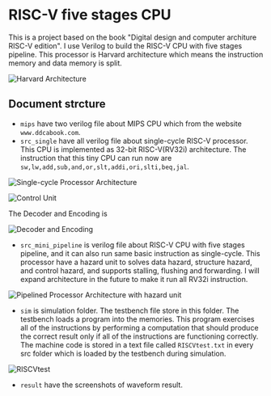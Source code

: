 # RISC-V five stages CPU
This is a project based on the book "Digital design and computer architure RISC-V edition".
I use Verilog to build the RISC-V CPU with five stages pipeline. This processor is Harvard architecture which means the instruction memory and data memory is split.

![Harvard Architecture](https://github.com/BoChen-Ye/RISC-V-five-stage-CPU/tree/main/figure/archi.png)
## Document strcture
- `mips` have two verilog file about MIPS CPU which from the website `www.ddcabook.com`.
- `src_single` have all verilog file about single-cycle RISC-V processor. This CPU is implemented as 32-bit RISC-V(RV32i) architecture. The instruction that this tiny CPU can run now are `sw,lw,add,sub,and,or,slt,addi,ori,slti,beq,jal`.

![Single-cycle Processor Architecture](https://github.com/BoChen-Ye/RISC-V-five-stage-CPU/tree/main/figure/single_cycle.png)

![Control Unit](https://github.com/BoChen-Ye/RISC-V-five-stage-CPU/tree/main/figure/single_control.png)

The Decoder and Encoding is 

![Decoder and Encoding](https://github.com/BoChen-Ye/RISC-V-five-stage-CPU/tree/main/figure/encoding.png)
- `src_mini_pipeline` is verilog file about RISC-V CPU with five stages pipeline, and it can also run same basic instruction as single-cycle. This processor have a hazard unit to solves data hazard, structure hazard, and control hazard, and supports stalling, flushing and forwarding. I will expand architecture in the future to make it run all RV32i instruction.

![Pipelined Processor Architecture with hazard unit](https://github.com/BoChen-Ye/RISC-V-five-stage-CPU/tree/main/figure/pipelined_processor.png)
- `sim` is simulation folder. The testbench file store in this folder. The testbench loads a program into the memories. This program exercises all of the instructions by performing a computation that should produce the correct result only if all of the instructions are functioning correctly. The machine code is stored in a text file called `RISCVtest.txt` in every src folder which is loaded by the testbench during simulation.

![RISCVtest](https://github.com/BoChen-Ye/RISC-V-five-stage-CPU/tree/main/figure/test.png)
- `result` have the screenshots of waveform result.
